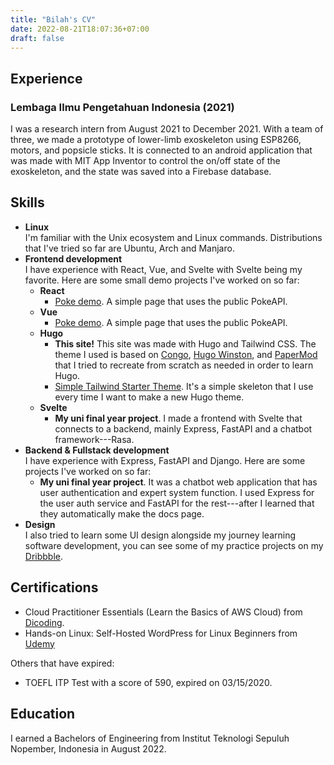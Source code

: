 ```yaml
---
title: "Bilah's CV"
date: 2022-08-21T18:07:36+07:00
draft: false
---
```


## Experience

### Lembaga Ilmu Pengetahuan Indonesia (2021)

I was a research intern from August 2021 to December 2021. With a team of three, we made a prototype of lower-limb exoskeleton using ESP8266, motors, and popsicle sticks. It is connected to an android application that was made with MIT App Inventor to control the on/off state of the exoskeleton, and the state was saved into a Firebase database.

## Skills

- **Linux** \
  I'm familiar with the Unix ecosystem and Linux commands. Distributions that I've tried so far are Ubuntu, Arch and Manjaro.
- **Frontend development** \
  I have experience with React, Vue, and Svelte with Svelte being my favorite. Here are some small demo projects I've worked on so far:
  - **React**
    - [Poke demo](https://github.com/snabila/demo-react-poke). A simple page that uses the public PokeAPI.
  - **Vue**
    - [Poke demo](https://github.com/snabila/demo-vue-poke). A simple page that uses the public PokeAPI.
  - **Hugo**
    - **This site!** This site was made with Hugo and Tailwind CSS. The theme I used is based on [Congo](https://github.com/jpanther/congo), [Hugo Winston](https://github.com/zerostaticthemes/hugo-winston-theme), and [PaperMod](https://github.com/adityatelange/hugo-PaperMod) that I tried to recreate from scratch as needed in order to learn Hugo.
    - [Simple Tailwind Starter Theme](https://github.com/snabila/hugo-tailwind-starter). It's a simple skeleton that I use every time I want to make a new Hugo theme.
  - **Svelte**
    - **My uni final year project**. I made a frontend with Svelte that connects to a backend, mainly Express, FastAPI and a chatbot framework---Rasa.
- **Backend & Fullstack development** \
  I have experience with Express, FastAPI and Django. Here are some projects I've worked on so far:
  - **My uni final year project**. It was a chatbot web application that has user authentication and expert system function. I used Express for the user auth service and FastAPI for the rest---after I learned that they automatically make the docs page.
- **Design** \
  I also tried to learn some UI design alongside my journey learning software development, you can see some of my practice projects on my [Dribbble](https://dribbble.com/snabilah).

## Certifications

- Cloud Practitioner Essentials (Learn the Basics of AWS Cloud) from [Dicoding](https://www.dicoding.com/certificates/N9ZODLL9YPG5).
- Hands-on Linux: Self-Hosted WordPress for Linux Beginners from [Udemy](https://www.udemy.com/certificate/UC-08026423-b5b2-4bd8-add0-7874d883f6a1/)

Others that have expired:

- TOEFL ITP Test with a score of 590, expired on 03/15/2020.

## Education

I earned a Bachelors of Engineering from Institut Teknologi Sepuluh Nopember, Indonesia in August 2022.
